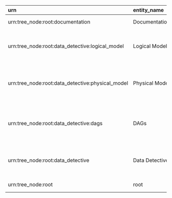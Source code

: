 | urn                                              | entity_name    | loaded_by        | entity_type   | json_data                                                                     | json_system   | codes   | htmls   | tables   | notifications   | grid   | json_data_ui   | entity_name_short   | search_data                                                     | links   | info   |
|:-------------------------------------------------|:---------------|:-----------------|:--------------|:------------------------------------------------------------------------------|:--------------|:--------|:--------|:---------|:----------------|:-------|:---------------|:--------------------|:----------------------------------------------------------------|:--------|:-------|
| urn:tree_node:root:documentation                 | Documentation  | dd_load_dds_root | TREE_NODE     | {'info': 'Service documentation\n'}                                            |               |         |         |          |                 |        |                |                     | urn:tree_node:root:documentation documentation                  |         |        |
| urn:tree_node:root:data_detective:logical_model  | Logical Model  | dd_load_dds_root | TREE_NODE     | {'info': 'Description of tables in the Data Detective service\n'}                        |               |         |         |          |                 |        |                |                     | urn:tree_node:root:data_detective:logical_model logical model   |         |        |
| urn:tree_node:root:data_detective:physical_model | Physical Model | dd_load_dds_root | TREE_NODE     | {'info': 'This section contains technical information on Data Detective tables'} |               |         |         |          |                 |        |                |                     | urn:tree_node:root:data_detective:physical_model physical model |         |        |
| urn:tree_node:root:data_detective:dags           | DAGs           | dd_load_dds_root | TREE_NODE     | {'info': 'This section contains information on all ETL processes in the Data Platform'}    |               |         |         |          |                 |        |                |                     | urn:tree_node:root:data_detective:dags dags                     |         |        |
| urn:tree_node:root:data_detective                | Data Detective | dd_load_dds_root | TREE_NODE     | {'info': 'This section contains all the available information on Data Detective\n'}      |               |         |         |          |                 |        |                |                     | urn:tree_node:root:data_detective data detective                |         |        |
| urn:tree_node:root                               | root           | dd_load_dds_root | TREE_NODE     | {'info': 'The root entity'}                                                   |               |         |         |          |                 |        |                |                     | urn:tree_node:root root                                         |         |        |
